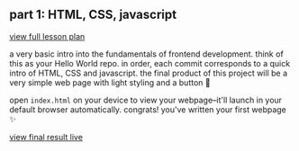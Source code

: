 ## part 1: HTML, CSS, javascript

[view full lesson plan](https://homeroomapp.notion.site/learn-to-code-jade-s-place-bc211b3ee9e1451787943ac65d201794)

a very basic intro into the fundamentals of frontend development. think of this as your Hello World repo. in order, each commit corresponds to a quick intro of HTML, CSS and javascript. the final product of this project will be a very simple web page with light styling and a button 🤖 

open `index.html` on your device to view your webpage–it'll launch in your default browser automatically. congrats! you've written your first webpage ✨

[view final result live](https://jadeshenker.github.io/ltcajp-part-one/)